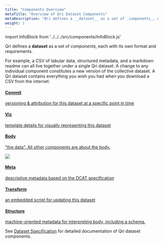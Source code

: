 ```yaml
---
title: "Components Overview"
metaTitle: "Overview of Qri Dataset Components"
metaDescription: "Qri defines a __dataset__ as a set of _components_, each with its own format and requirements."
weight: 1
---
```


import InfoBlock from '../../../src/components/InfoBlock.js'

Qri defines a __dataset__ as a set of _components_, each with its own format and requirements.  

For example, a CSV of tabular data, structured metadata, and a markdown readme can all live together under a single Qri dataset.  A change to any individual component constitutes a new version of the collective dataset. A Qri dataset contains everything you *wish* you had when you download a CSV from the internet:

<div id="dataset_components">
  <div class="left descriptions">
    <a href="../../../docs/reference/dataset#commit" id="commit" class="description">
      <h4 class="commit">Commit</h4>
      <p>versioning &amp; attribution for this dataset at a specific point in time</p>
    </a>
    <a href="../../../docs/reference/dataset#viz" id="viz" class="description">
      <h4 class="viz">Viz</h4>
      <p>template details for visually representing this dataset</p>
    </a>
    <a href="../../../docs/reference/dataset#body" id="body" class="description">
      <h4 class="body">Body</h4>
      <p>"the data". All other components are about the body.</p>
    </a>
  </div>

<p></p><div id="diagram" class="diagram">
    <img src="/img/diagrams/dataset_document.png" />
  </div><p></p>

<p></p><div class="right descriptions">
    <a href="../../../docs/reference/dataset#meta" id="meta" class="description">
      <h4 class="meta">Meta</h4>
      <p>descriptive metadata based on the DCAT specification</p>
    </a>
    <a href="../../../docs/reference/dataset#transform" id="transform" class="description">
      <h4 class="transform">Transform</h4>
      <p>an embedded script for updating this dataset</p>
    </a>
    <a href="../../../docs/reference/dataset#structure" id="structure" class="description">
      <h4 class="structure">Structure</h4>
      <p>machine-oriented metadata for interpreting body, including a schema.</p>
    </a>
  </div>
</div>

<InfoBlock>
  See <a href="/docs/reference/dataset-specification/">Dataset Specification</a> for detailed documentation of Qri dataset components.
</InfoBlock>
